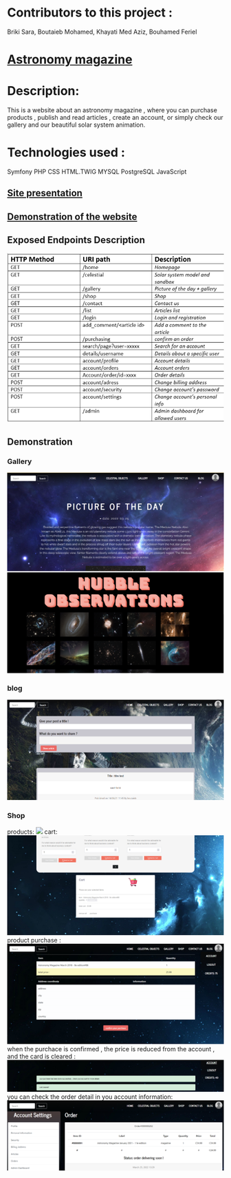 <h1>Contributors to this project :</h1> Briki Sara, Boutaieb Mohamed, Khayati Med Aziz, Bouhamed Feriel

<h1><a href="http://astronomy-magazine.herokuapp.com/home">Astronomy magazine</a></h1>
<h1>Description:</h1> This is a website about an astronomy magazine , where you can purchase products , publish and read articles , create an account, or simply check our gallery and our beautiful solar system animation.




<h1>Technologies used : </h1>Symfony 
                     PHP
                     CSS
                     HTML.TWIG
                     MYSQL    
                     PostgreSQL    
                     JavaScript 


<h2><a href="https://docs.google.com/presentation/d/1j5haIVt-PIDhRt1g5J7X-35RLk-Dv9bR/edit?usp=sharing&ouid=111443578575065911175&rtpof=true&sd=true"> Site presentation </a> </h2>
<h2><a href="https://drive.google.com/file/d/1kaWbTtDStZtNFZJgSZehADMeh8HufHPC/view?usp=sharing">  Demonstration of the website </a></h2>
<h2>Exposed Endpoints Description</h2>
<img src="public/demo/exposed-endpoints.png"></img>
<h2> Demonstration </h2>
<h3> Gallery </h3>
<img src="public/demo/gallery.png"></img>
<img src="public/demo/gallery2.png"></img>
<h3> blog </h3>
<img src="public/demo/blog.png"></img>
<h3> Shop </h3>
products:
<img src="public/demo/shop.png"></img>
cart:
<img src="public/demo/shop2.png"></img>
product purchase :
<img src="public/demo/shop3.png"></img>
when the purchace is confirmed , the price is reduced from the account , and the card is cleared :
<img src="public/demo/shop4.png"></img>
you can check the order detail in you account information:
<img src="public/demo/shop5.png"></img>




